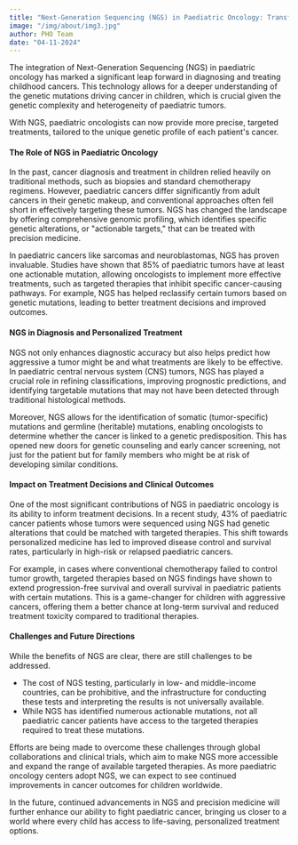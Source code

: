 ```yaml
---
title: "Next-Generation Sequencing (NGS) in Paediatric Oncology: Transforming Diagnosis and Treatment"
image: "/img/about/img3.jpg"
author: PHO Team
date: "04-11-2024"
---
```


The integration of Next-Generation Sequencing (NGS) in paediatric oncology has marked a significant leap forward in diagnosing and treating childhood cancers. This technology allows for a deeper understanding of the genetic mutations driving cancer in children, which is crucial given the genetic complexity and heterogeneity of paediatric tumors. 

With NGS, paediatric oncologists can now provide more precise, targeted treatments, tailored to the unique genetic profile of each patient's cancer.

#### The Role of NGS in Paediatric Oncology

In the past, cancer diagnosis and treatment in children relied heavily on traditional methods, such as biopsies and standard chemotherapy regimens. However, paediatric cancers differ significantly from adult cancers in their genetic makeup, and conventional approaches often fell short in effectively targeting these tumors. NGS has changed the landscape by offering comprehensive genomic profiling, which identifies specific genetic alterations, or "actionable targets," that can be treated with precision medicine.

In paediatric cancers like sarcomas and neuroblastomas, NGS has proven invaluable. Studies have shown that 85% of paediatric tumors have at least one actionable mutation, allowing oncologists to implement more effective treatments, such as targeted therapies that inhibit specific cancer-causing pathways. For example, NGS has helped reclassify certain tumors based on genetic mutations, leading to better treatment decisions and improved outcomes.

#### NGS in Diagnosis and Personalized Treatment

NGS not only enhances diagnostic accuracy but also helps predict how aggressive a tumor might be and what treatments are likely to be effective. In paediatric central nervous system (CNS) tumors, NGS has played a crucial role in refining classifications, improving prognostic predictions, and identifying targetable mutations that may not have been detected through traditional histological methods.

Moreover, NGS allows for the identification of somatic (tumor-specific) mutations and germline (heritable) mutations, enabling oncologists to determine whether the cancer is linked to a genetic predisposition. This has opened new doors for genetic counseling and early cancer screening, not just for the patient but for family members who might be at risk of developing similar conditions.

#### Impact on Treatment Decisions and Clinical Outcomes

One of the most significant contributions of NGS in paediatric oncology is its ability to inform treatment decisions. In a recent study, 43% of paediatric cancer patients whose tumors were sequenced using NGS had genetic alterations that could be matched with targeted therapies. This shift towards personalized medicine has led to improved disease control and survival rates, particularly in high-risk or relapsed paediatric cancers.

For example, in cases where conventional chemotherapy failed to control tumor growth, targeted therapies based on NGS findings have shown to extend progression-free survival and overall survival in paediatric patients with certain mutations. This is a game-changer for children with aggressive cancers, offering them a better chance at long-term survival and reduced treatment toxicity compared to traditional therapies.

#### Challenges and Future Directions

While the benefits of NGS are clear, there are still challenges to be addressed.

- The cost of NGS testing, particularly in low- and middle-income countries, can be prohibitive, and the infrastructure for conducting these tests and interpreting the results is not universally available.
- While NGS has identified numerous actionable mutations, not all paediatric cancer patients have access to the targeted therapies required to treat these mutations.

Efforts are being made to overcome these challenges through global collaborations and clinical trials, which aim to make NGS more accessible and expand the range of available targeted therapies. As more paediatric oncology centers adopt NGS, we can expect to see continued improvements in cancer outcomes for children worldwide.

In the future, continued advancements in NGS and precision medicine will further enhance our ability to fight paediatric cancer, bringing us closer to a world where every child has access to life-saving, personalized treatment options.
